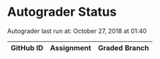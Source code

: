 # Autograder Status
Autograder last run at: October 27, 2018 at 01:40

| GitHub ID | Assignment | Graded Branch |
|-----------|------------|---------------|
